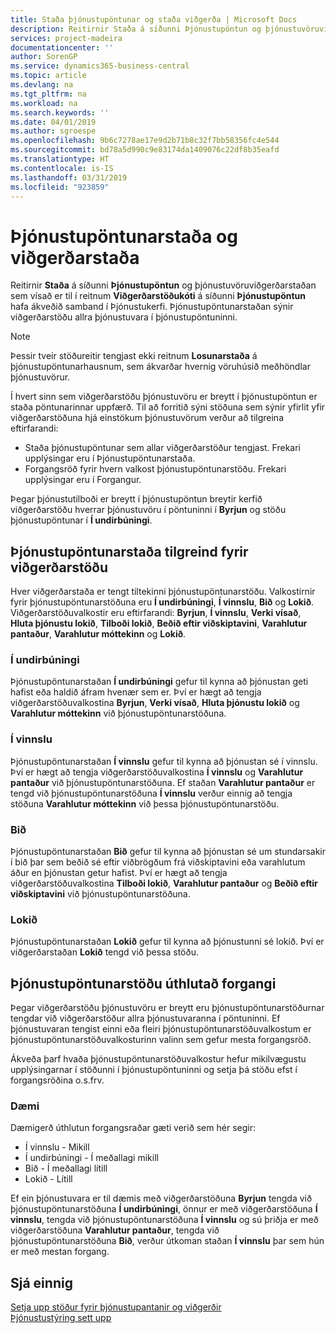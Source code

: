 ```yaml
---
title: Staða þjónustupöntunar og staða viðgerða | Microsoft Docs
description: Reitirnir Staða á síðunni Þjónustupöntun og þjónustuvöruviðgerðarstaðan sem vísað er til í reitnum Viðgerðarstöðukóti á síðunni Þjónustupöntun hafa ákveðið samband í Þjónustukerfi. Þjónustupöntunarstaðan sýnir viðgerðarstöðu allra þjónustuvara í þjónustupöntuninni.
services: project-madeira
documentationcenter: ''
author: SorenGP
ms.service: dynamics365-business-central
ms.topic: article
ms.devlang: na
ms.tgt_pltfrm: na
ms.workload: na
ms.search.keywords: ''
ms.date: 04/01/2019
ms.author: sgroespe
ms.openlocfilehash: 9b6c7278ae17e9d2b71b8c32f7bb58356fc4e544
ms.sourcegitcommit: bd78a5d990c9e83174da1409076c22df8b35eafd
ms.translationtype: HT
ms.contentlocale: is-IS
ms.lasthandoff: 03/31/2019
ms.locfileid: "923859"
---
```

# <a name="service-order-status-and-repair-status"></a>Þjónustupöntunarstaða og viðgerðarstaða
Reitirnir **Staða** á síðunni **Þjónustupöntun** og þjónustuvöruviðgerðarstaðan sem vísað er til í reitnum **Viðgerðarstöðukóti** á síðunni **Þjónustupöntun** hafa ákveðið samband í Þjónustukerfi. Þjónustupöntunarstaðan sýnir viðgerðarstöðu allra þjónustuvara í þjónustupöntuninni.  

> [!NOTE]  
>  Þessir tveir stöðureitir tengjast ekki reitnum **Losunarstaða** á þjónustupöntunarhausnum, sem ákvarðar hvernig vöruhúsið meðhöndlar þjónustuvörur.  

 Í hvert sinn sem viðgerðarstöðu þjónustuvöru er breytt í þjónustupöntun er staða pöntunarinnar uppfærð. Til að forritið sýni stöðuna sem sýnir yfirlit yfir viðgerðarstöðuna hjá einstökum þjónustuvörum verður að tilgreina eftirfarandi:  

* Staða þjónustupöntunar sem allar viðgerðarstöður tengjast. Frekari upplýsingar eru í Þjónustupöntunarstaða.  
* Forgangsröð fyrir hvern valkost þjónustupöntunarstöðu. Frekari upplýsingar eru í Forgangur.  

 Þegar þjónustutilboði er breytt í þjónustupöntun breytir kerfið viðgerðarstöðu hverrar þjónustuvöru í pöntuninni í **Byrjun** og stöðu þjónustupöntunar í **Í undirbúningi**.  

## <a name="specifying-service-order-status-for-repair-status"></a>Þjónustupöntunarstaða tilgreind fyrir viðgerðarstöðu  
Hver viðgerðarstaða er tengt tiltekinni þjónustupöntunarstöðu. Valkostirnir fyrir þjónustupöntunarstöðuna eru **Í undirbúningi**, **Í vinnslu**, **Bið** og **Lokið**. Viðgerðarstöðuvalkostir eru eftirfarandi: **Byrjun**, **Í vinnslu**, **Verki vísað**, **Hluta þjónustu lokið**, **Tilboði lokið**, **Beðið eftir viðskiptavini**, **Varahlutur pantaður**, **Varahlutur móttekinn** og **Lokið**.  

### <a name="pending"></a>Í undirbúningi  
Þjónustupöntunarstaðan **Í undirbúningi** gefur til kynna að þjónustan geti hafist eða haldið áfram hvenær sem er. Því er hægt að tengja viðgerðarstöðuvalkostina **Byrjun**, **Verki vísað**, **Hluta þjónustu lokið** og **Varahlutur móttekinn** við þjónustupöntunarstöðuna.  

### <a name="in-process"></a>Í vinnslu  
Þjónustupöntunarstaðan **Í vinnslu** gefur til kynna að þjónustan sé í vinnslu. Því er hægt að tengja viðgerðarstöðuvalkostina **Í vinnslu** og **Varahlutur pantaður** við þjónustupöntunarstöðuna. Ef staðan **Varahlutur pantaður** er tengd við þjónustupöntunarstöðuna **Í vinnslu** verður einnig að tengja stöðuna **Varahlutur móttekinn** við þessa þjónustupöntunarstöðu.  

### <a name="on-hold"></a>Bið  
Þjónustupöntunarstaðan **Bið** gefur til kynna að þjónustan sé um stundarsakir í bið þar sem beðið sé eftir viðbrögðum frá viðskiptavini eða varahlutum áður en þjónustan getur hafist. Því er hægt að tengja viðgerðarstöðuvalkostina **Tilboði lokið**, **Varahlutur pantaður** og **Beðið eftir viðskiptavini** við þjónustupöntunarstöðuna.  

### <a name="finished"></a>Lokið  
Þjónustupöntunarstaðan **Lokið** gefur til kynna að þjónustunni sé lokið. Því er viðgerðarstaðan **Lokið** tengd við þessa stöðu.  

## <a name="assigning-priority-to-service-order-status"></a>Þjónustupöntunarstöðu úthlutað forgangi  
Þegar viðgerðarstöðu þjónustuvöru er breytt eru þjónustupöntunarstöðurnar tengdar við viðgerðarstöður allra þjónustuvaranna í pöntuninni. Ef þjónustuvaran tengist einni eða fleiri þjónustupöntunarstöðuvalkostum er þjónustupöntunarstöðuvalkosturinn valinn sem gefur mesta forgangsröð.  

Ákveða þarf hvaða þjónustupöntunarstöðuvalkostur hefur mikilvægustu upplýsingarnar í stöðunni í þjónustupöntuninni og setja þá stöðu efst í forgangsröðina o.s.frv.  

### <a name="example"></a>Dæmi  
Dæmigerð úthlutun forgangsraðar gæti verið sem hér segir:  

* Í vinnslu - Mikill  
* Í undirbúningi - Í meðallagi mikill  
* Bið - Í meðallagi lítill  
* Lokið - Lítill  

Ef ein þjónustuvara er til dæmis með viðgerðarstöðuna **Byrjun** tengda við þjónustupöntunarstöðuna **Í undirbúningi**, önnur er með viðgerðarstöðuna **Í vinnslu**, tengda við þjónustupöntunarstöðuna **Í vinnslu** og sú þriðja er með viðgerðarstöðuna **Varahlutur pantaður**, tengda við þjónustupöntunarstöðuna **Bið**, verður útkoman staðan **Í vinnslu** þar sem hún er með mestan forgang.  

## <a name="see-also"></a>Sjá einnig  
[Setja upp stöður fyrir þjónustupantanir og viðgerðir](service-order-repair-status.md)  
[Þjónustustýring sett upp](service-setup-service.md)  
